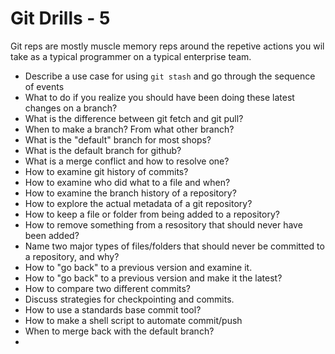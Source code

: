 # Git Drills - 5

Git reps are mostly muscle memory reps around the repetive actions you wil take as a typical programmer on a typical enterprise team.

- Describe a use case for using `git stash` and go through the sequence of events
- What to do if you realize you should have been doing these latest changes on a branch?
- What is the difference between git fetch and git pull?
- When to make a branch? From what other branch?
- What is the "default" branch for most shops?
- What is the default branch for github?
- What is a merge conflict and how to resolve one?
- How to examine git history of commits?
- How to examine who did what to a file and when?
- How to examine the branch history of a repository?
- How to explore the actual metadata of a git repository?
- How to keep a file or folder from being added to a repository?
- How to remove something from a resository that should never have been added?
- Name two major types of files/folders that should never be committed to a repository, and why?
- How to "go back" to a previous version and examine it.
- How to "go back" to a previous version and make it the latest?
- How to compare two different commits?
- Discuss strategies for checkpointing and commits.
- How to use a standards base commit tool?
- How to make a shell script to automate commit/push
- When to merge back with the default branch?
- 
